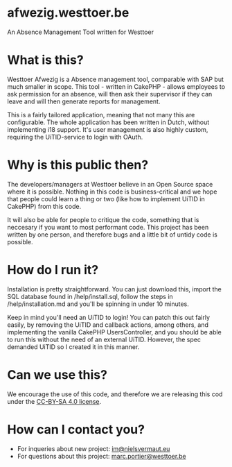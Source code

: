 afwezig.westtoer.be
===================

An Absence Management Tool written for Westtoer

What is this?
=============

Westtoer Afwezig is a Absence management tool, comparable with SAP but much smaller in scope. This tool - written in CakePHP - allows employees to ask permission for an absence, will then ask their supervisor if they can leave and will then generate reports for management.

This is a fairly tailored application, meaning that not many this are configurable. The whole application has been written in Dutch, without implementing i18 support. It's user management is also highly custom, requiring the UiTID-service to login with OAuth.

Why is this public then?
========================

The developers/managers at Westtoer believe in an Open Source space where it is possible. Nothing in this code is business-critical and we hope that people could learn a thing or two (like how to implement UiTID in CakePHP) from this code. 

It will also be able for people to critique the code, something that is neccesary if you want to most performant code. This project has been written by one person, and therefore bugs and a little bit of untidy code is possible.

How do I run it?
================

Installation is pretty straightforward. You can just download this, import the SQL database found in /help/install.sql, follow the steps in /help/installation.md and you'll be spinning in under 10 minutes. 

Keep in mind you'll need an UiTID to login! You can patch this out fairly easily, by removing the UiTID and callback actions, among others, and implementing the vanilla CakePHP UsersController, and you should be able to run this without the need of an external UiTID. However, the spec demanded UiTID so I created it in this manner.

Can we use this?
================

We encourage the use of this code, and therefore we are releasing this cod under the [CC-BY-SA 4.0 license](https://creativecommons.org/licenses/by-sa/4.0/). 


How can I contact you?
======================

- For inqueries about new project: im@nielsvermaut.eu
- For questions about this project: marc.portier@westtoer.be


